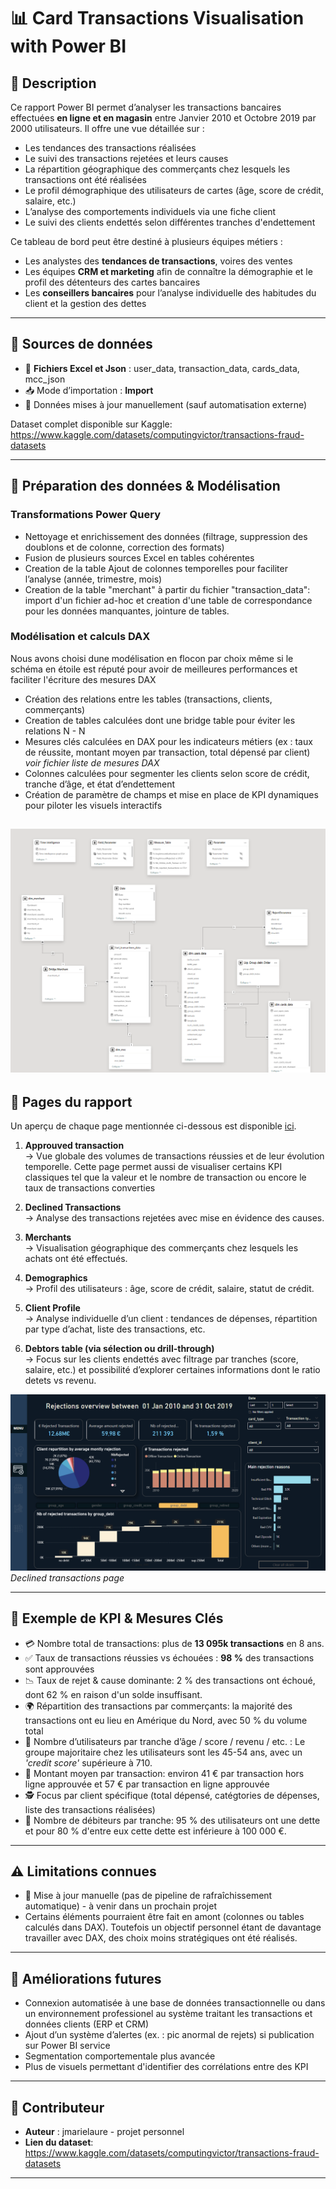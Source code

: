 # 📊 Card Transactions Visualisation with Power BI

## 📝 Description

Ce rapport Power BI permet d’analyser les transactions bancaires effectuées **en ligne et en magasin** entre Janvier 2010 et Octobre 2019 par 2000 utilisateurs. Il offre une vue détaillée sur :

* Les tendances des transactions réalisées 
* Le suivi des transactions rejetées et leurs causes
* La répartition géographique des commerçants chez lesquels les transactions ont été réalisées
* Le profil démographique des utilisateurs de cartes (âge, score de crédit, salaire, etc.)
* L’analyse des comportements individuels via une fiche client
* Le suivi des clients endettés selon différentes tranches d'endettement

Ce tableau de bord peut être destiné à plusieurs équipes métiers :

* Les analystes des **tendances de transactions**, voires des ventes
* Les équipes **CRM et marketing** afin de connaître la démographie et le profil des détenteurs des cartes bancaires
* Les **conseillers bancaires** pour l’analyse individuelle des habitudes du client et la gestion des dettes

---

## 🔌 Sources de données

* 📂 **Fichiers Excel et Json** : user_data, transaction_data, cards_data, mcc_json
* 📥 Mode d’importation : **Import**
* 📅 Données mises à jour manuellement (sauf automatisation externe)

Dataset complet disponible sur Kaggle: https://www.kaggle.com/datasets/computingvictor/transactions-fraud-datasets

---

## 🔧 Préparation des données & Modélisation


### Transformations Power Query
* Nettoyage et enrichissement des données (filtrage, suppression des doublons et de colonne, correction des formats)
* Fusion de plusieurs sources Excel en tables cohérentes
* Creation de la table Ajout de colonnes temporelles pour faciliter l’analyse (année, trimestre, mois)
* Creation de la table "merchant" à partir du fichier "transaction_data": import d'un fichier ad-hoc et creation d'une table de correspondance pour les données manquantes, jointure de tables.

### Modélisation et calculs DAX

Nous avons choisi dune modélisation en flocon par choix même si le schéma en étoile est réputé pour avoir de meilleures performances et faciliter l'écriture des mesures DAX

* Création des relations entre les tables (transactions, clients, commerçants)
* Creation de tables calculées dont une bridge table pour éviter les relations N - N
* Mesures clés calculées en DAX pour les indicateurs métiers (ex : taux de réussite, montant moyen par transaction, total dépensé par client) _voir fichier liste de mesures DAX_
* Colonnes calculées pour segmenter les clients selon score de crédit, tranche d’âge, et état d’endettement
* Création de paramètre de champs et mise en place de KPI dynamiques pour piloter les visuels interactifs
  
![Semantic model.png](https://github.com/jmarielaure/Card-transactions-analysis-BI/blob/main/dashboard%20screenshot/Semantic%20model.png)
---

## 🧾 Pages du rapport

Un aperçu de chaque page mentionnée ci-dessous est disponible [ici](https://github.com/jmarielaure/Card-transactions-analysis-BI/tree/main/dashboard%20screenshot).


1. **Approuved transaction**  
   → Vue globale des volumes de transactions réussies et de leur évolution temporelle.
   Cette page permet aussi de visualiser certains KPI classiques tel que la valeur et le nombre de transaction ou encore le taux de transactions converties

2. **Declined Transactions**  
   → Analyse des transactions rejetées avec mise en évidence des causes.

3. **Merchants**  
   → Visualisation géographique des commerçants chez lesquels les achats ont été effectués.

4. **Demographics**  
   → Profil des utilisateurs : âge, score de crédit, salaire, statut de crédit.

5. **Client Profile**  
   → Analyse individuelle d’un client : tendances de dépenses, répartition par type d’achat, liste des transactions, etc.

6. **Debtors table (via sélection ou drill-through)**  
   → Focus sur les clients endettés avec filtrage par tranches (score, salaire, etc.) et possibilité d’explorer certaines informations dont le ratio detets vs revenu.

![(dashboard screenshot/rejected transactions page.png)](https://github.com/jmarielaure/Card-transactions-analysis-BI/blob/main/dashboard%20screenshot/rejected%20transactions%20page.png)
*Declined transactions page*  

---


## 🧮 Exemple de KPI & Mesures Clés

* 💳 Nombre total de transactions: plus de **13 095k transactions**  en 8 ans.
* ✅ Taux de transactions réussies vs échouées : **98 %** des transactions sont approuvées
* 📉 Taux de rejet & cause dominante: 2 % des transactions ont échoué, dont 62 % en raison d'un solde insuffisant.
* 🌍 Répartition des transactions par commerçants: la majorité des transactions ont eu lieu en Amérique du Nord, avec 50 % du volume total
* 👤 Nombre d’utilisateurs par tranche d’âge / score / revenu / etc. :  Le groupe majoritaire chez les utilisateurs sont les 45-54 ans, avec un _'credit score'_ supérieure à 710.
* 🧾 Montant moyen par transaction: environ 41 € par transaction hors ligne approuvée et 57 € par transaction en ligne approuvée
* 🕵️ Focus par client spécifique (total dépensé, catégtories de dépenses, liste des transactions réalisées)
* 🔴 Nombre de débiteurs par tranche: 95 % des utilisateurs ont une dette et pour 80 % d'entre eux cette dette est inférieure à 100 000 €.

---

## ⚠️ Limitations connues

* 📁 Mise à jour manuelle (pas de pipeline de rafraîchissement automatique) - à venir dans un prochain projet
* Certains éléments pourraient être fait en amont (colonnes ou tables calculés dans DAX). Toutefois un objectif personnel étant de davantage travailler avec DAX, des choix moins stratégiques ont été réalisés.
---

## 🔮 Améliorations futures

* Connexion automatisée à une base de données transactionnelle ou dans un environnement professionel au système traitant les transactions et données clients (ERP et CRM)
* Ajout d’un système d’alertes (ex. : pic anormal de rejets) si publication sur Power BI service
* Segmentation comportementale plus avancée
* Plus de visuels permettant d'identifier des corrélations entre des KPI

---

## 👥 Contributeur

* **Auteur** : jmarielaure - projet personnel
* **Lien du dataset**: https://www.kaggle.com/datasets/computingvictor/transactions-fraud-datasets
  

---
